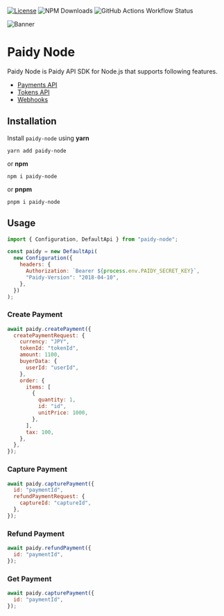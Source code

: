 [![License](https://img.shields.io/github/license/toshi1127/paidy-node)](https://github.com/toshi1127/paidy-node/blob/master/LICENSE)
![NPM Downloads](https://img.shields.io/npm/dw/paidy-node)
![GitHub Actions Workflow Status](https://img.shields.io/github/actions/workflow/status/toshi1127/paidy-node/.github/workflows/ci.yml)

![Banner](https://download.paidy.com/Checkout_728x90.png)

# Paidy Node

Paidy Node is Paidy API SDK for Node.js that supports following features.

- [Payments API](https://paidy.com/docs/en/payments.html#paidyapi_pay)
- [Tokens API](https://paidy.com/docs/en/tokens.html#paidyapi_tok)
- [Webhooks](https://paidy.com/docs/en/webhook.html)

## Installation

Install `paidy-node` using **yarn**

```shell
yarn add paidy-node
```

or **npm**

```shell
npm i paidy-node
```

or **pnpm**

```shell
pnpm i paidy-node
```

## Usage

```javascript
import { Configuration, DefaultApi } from "paidy-node";

const paidy = new DefaultApi(
  new Configuration({
    headers: {
      Authorization: `Bearer ${process.env.PAIDY_SECRET_KEY}`,
      "Paidy-Version": "2018-04-10",
    },
  })
);
```

### Create Payment

```javascript
await paidy.createPayment({
  createPaymentRequest: {
    currency: "JPY",
    tokenId: "tokenId",
    amount: 1100,
    buyerData: {
      userId: "userId",
    },
    order: {
      items: [
        {
          quantity: 1,
          id: "id",
          unitPrice: 1000,
        },
      ],
      tax: 100,
    },
  },
});
```

### Capture Payment

```javascript
await paidy.capturePayment({
  id: "paymentId",
  refundPaymentRequest: {
    captureId: "captureId",
  },
});
```

### Refund Payment

```javascript
await paidy.refundPayment({
  id: "paymentId",
});
```

### Get Payment

```javascript
await paidy.capturePayment({
  id: "paymentId",
});
```
